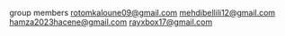 group members
rotomkaloune09@gmail.com
mehdibellili12@gmail.com
hamza2023hacene@gmail.com
rayxbox17@gmail.com